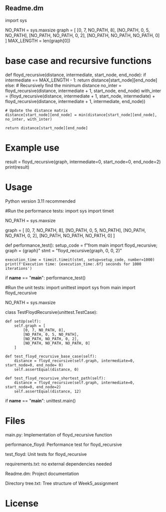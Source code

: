 Readme.dm
---------
import sys

NO_PATH = sys.maxsize
graph = [
    [0, 7, NO_PATH, 8],
    [NO_PATH, 0, 5, NO_PATH],
    [NO_PATH, NO_PATH, 0, 2],
    [NO_PATH, NO_PATH, NO_PATH, 0]
]
MAX_LENGTH = len(graph[0])

# base case and recursive functions
def floyd_recursive(distance, intermediate, start_node, end_node):
    if intermediate == MAX_LENGTH - 1:
        return distance[start_node][end_node]
    else:
        # Recursively find the minimum distance
        no_inter = floyd_recursive(distance, intermediate + 1, start_node, end_node)
        with_inter = (floyd_recursive(distance, intermediate + 1, start_node, intermediate) +
                      floyd_recursive(distance,
                                      intermediate + 1,
                                      intermediate,
                                      end_node))

    # Update the distance matrix
    distance[start_node][end_node] = min(distance[start_node][end_node], no_inter, with_inter)

    return distance[start_node][end_node]


# Example use


result = floyd_recursive(graph, intermediate=0, start_node=0, end_node=2)
print(result)


# Usage
Python version 3.11 recommended

#Run the performance tests:
import sys
import timeit

NO_PATH = sys.maxsize

graph = [
    [0, 7, NO_PATH, 8],
    [NO_PATH, 0, 5, NO_PATH],
    [NO_PATH, NO_PATH, 0, 2],
    [NO_PATH, NO_PATH, NO_PATH, 0]
]


def performance_test():
    setup_code = f"from main import floyd_recursive; graph = {graph}"
    stmt = "floyd_recursive(graph, 0, 0, 2)"

    execution_time = timeit.timeit(stmt, setup=setup_code, number=1000)
    print(f'Execution time: {execution_time:.6f} seconds for 1000 iterations')


if __name__ == "__main__":
    performance_test()

#Run the unit tests:
import unittest
import sys
from main import floyd_recursive

NO_PATH = sys.maxsize


class TestFloydRecursive(unittest.TestCase):

    def setUp(self):
        self.graph = [
            [0, 7, NO_PATH, 8],
            [NO_PATH, 0, 5, NO_PATH],
            [NO_PATH, NO_PATH, 0, 2],
            [NO_PATH, NO_PATH, NO_PATH, 0]
        ]

    def test_floyd_recursive_base_case(self):
        distance = floyd_recursive(self.graph, intermediate=0, start_node=0, end_node= 0)
        self.assertEqual(distance, 0)

    def test_floyd_recursive_shortest_path(self):
        distance = floyd_recursive(self.graph, intermediate=0, start_node=0, end_node=2)
        self.assertEqual(distance, 12)


if __name__ == "__main__":
    unittest.main()

# Files
main.py: Implementation of floyd_recursive function

performance_floyd: Performance test for floyd_recursive

test_floyd: Unit tests for floyd_recursive

requirements.txt: no external dependencies needed

Readme.dm: Project documentation

Directory tree.txt: Tree structure of Week5_assignment

# License
